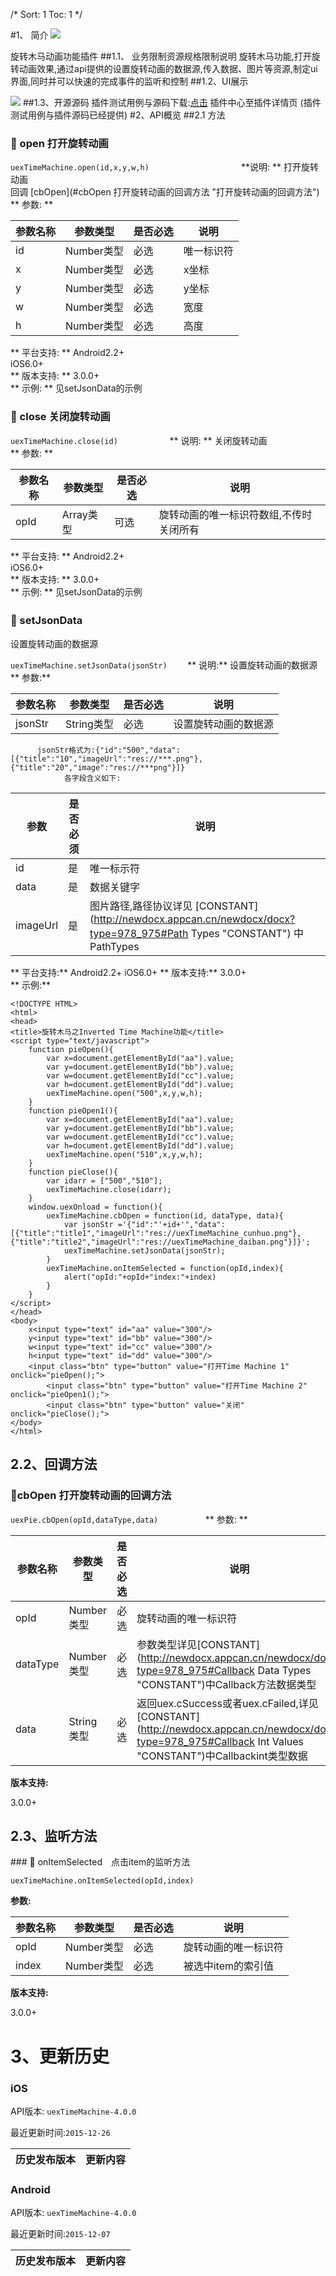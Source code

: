 /*
Sort: 1
Toc: 1
*/

 
#1、 简介 [![](http://appcan-download.oss-cn-beijing.aliyuncs.com/%E5%85%AC%E6%B5%8B%2Fgf.png)]() <ignore>
 
 旋转木马动画功能插件
##1.1、 业务限制资源规格限制说明<ignore>
旋转木马功能,打开旋转动画效果,通过api提供的设置旋转动画的数据源,传入数据、图片等资源,制定ui界面,同时并可以快速的完成事件的监听和控制
##1.2、UI展示<ignore>
 
 ![](http://newdocx.appcan.cn/docximg/151226n2015e6x16g.png)
##1.3、开源源码<ignore>
插件测试用例与源码下载:[点击](http://plugin.appcan.cn/details.html?id=191_index) 插件中心至插件详情页 (插件测试用例与插件源码已经提供)
#2、API概览<ignore>
 ##2.1              方法<ignore>

### 🍭           open 打开旋转动画

        

`uexTimeMachine.open(id,x,y,w,h)                    `
**说明:       **
打开旋转动画                  
回调 [cbOpen](#cbOpen 打开旋转动画的回调方法 "打开旋转动画的回调方法")
**      参数:     **

|参数名称|参数类型 | 是否必选|  说明 |
|-----|-----|-----|----- |
|id|Number类型|必选|唯一标识符|
|x|Number类型|必选|x坐标|
|y|Number类型|必选|y坐标|
|w|Number类型|必选|宽度|
|h|Number类型|必选|高度|
 
**  平台支持:       **
Android2.2+                 
iOS6.0+                 
**          版本支持:       **
3.0.0+                  
**          示例:     **
      见setJsonData的示例                   
### 🍭       close 关闭旋转动画

    

`uexTimeMachine.close(id)           `
**      说明: **
关闭旋转动画          
**  参数: **

|参数名称|参数类型 | 是否必选|  说明 |
|-----|-----|-----|----- |
|opId|Array类型|可选|旋转动画的唯一标识符数组,不传时关闭所有|
 
 
**  平台支持:   **
Android2.2+         
iOS6.0+         
**      版本支持:   **
3.0.0+          
**      示例: **
                      见setJsonData的示例           
### 🍭   setJsonData　

设置旋转动画的数据源

`uexTimeMachine.setJsonData(jsonStr)    `
**  说明:**
设置旋转动画的数据源  
**  参数:**

|参数名称|参数类型 | 是否必选|  说明 |
|-----|-----|-----|----- |
|jsonStr|String类型|必选|设置旋转动画的数据源 |
````
      jsonStr格式为:{"id":"500","data":[{"title":"10","imageUrl":"res://***.png"},{"title":"20","image":"res://***png"}]}  
            各字段含义如下:    
````
|               参数          |               是否必须            |               说明          |
|-----|-----|-----|
|               id          |               是           |               唯一标示符           |
|               data            |               是           |               数据关键字           |
|               imageUrl            |               是           |               图片路径,路径协议详见 [CONSTANT](http://newdocx.appcan.cn/newdocx/docx?type=978_975#Path Types "CONSTANT") 中PathTypes         |
**      平台支持:**
Android2.2+ 
iOS6.0+ 
**      版本支持:**
3.0.0+  
**      示例:**

```
<!DOCTYPE HTML>
<html>
<head>
<title>旋转木马之Inverted Time Machine功能</title>
<script type="text/javascript">
    function pieOpen(){
        var x=document.getElementById("aa").value;
        var y=document.getElementById("bb").value;
        var w=document.getElementById("cc").value;
        var h=document.getElementById("dd").value;
        uexTimeMachine.open("500",x,y,w,h);
    }
    function pieOpen1(){
        var x=document.getElementById("aa").value;
        var y=document.getElementById("bb").value;
        var w=document.getElementById("cc").value;
        var h=document.getElementById("dd").value;
        uexTimeMachine.open("510",x,y,w,h);
    }
    function pieClose(){
        var idarr = ["500","510"];
        uexTimeMachine.close(idarr);
    }
    window.uexOnload = function(){
        uexTimeMachine.cbOpen = function(id, dataType, data){
            var jsonStr ='{"id":"'+id+'","data":[{"title":"title1","imageUrl":"res://uexTimeMachine_cunhuo.png"},{"title":"title2","imageUrl":"res://uexTimeMachine_daiban.png"}]}';
            uexTimeMachine.setJsonData(jsonStr);
        }
        uexTimeMachine.onItemSelected = function(opId,index){
            alert("opId:"+opId+"index:"+index)
        }
    }
</script>
</head>
<body>
    x<input type="text" id="aa" value="300"/>
    y<input type="text" id="bb" value="300"/>
    w<input type="text" id="cc" value="300"/>
    h<input type="text" id="dd" value="300"/>
    <input class="btn" type="button" value="打开Time Machine 1" onclick="pieOpen();">
        <input class="btn" type="button" value="打开Time Machine 2" onclick="pieOpen1();">
        <input class="btn" type="button" value="关闭" onclick="pieClose();">
</body>
</html>

```
## 2.2、回调方法<ignore>

### 🍭cbOpen 打开旋转动画的回调方法

    

`uexPie.cbOpen(opId,dataType,data)          `
**          参数: **

|参数名称|参数类型 | 是否必选|  说明 |
|-----|-----|-----|----- |
|opId|Number类型|必选|旋转动画的唯一标识符 |
|dataType|Number类型|必选|参数类型详见[CONSTANT](http://newdocx.appcan.cn/newdocx/docx?type=978_975#Callback Data Types "CONSTANT")中Callback方法数据类型 |
|data|String类型|必选|返回uex.cSuccess或者uex.cFailed,详见[CONSTANT](http://newdocx.appcan.cn/newdocx/docx?type=978_975#Callback Int Values "CONSTANT")中Callbackint类型数据 |
 

**版本支持:**

3.0.0+    

## 2.3、监听方法<ignore>
### 🍭 onItemSelected　点击item的监听方法

`uexTimeMachine.onItemSelected(opId,index)`

**参数:**

|参数名称|参数类型 | 是否必选|  说明 |
|-----|-----|-----|----- |
|opId|Number类型|必选|旋转动画的唯一标识符 |
|index|Number类型|必选|被选中item的索引值 |
 

**版本支持:**

3.0.0+    

# 3、更新历史<ignore>

### iOS<ignore>

API版本: `uexTimeMachine-4.0.0`

最近更新时间:`2015-12-26`

| 历史发布版本 | 更新内容 |
| ----- | ----- |

### Android<ignore>

API版本: `uexTimeMachine-4.0.0`

最近更新时间:`2015-12-07`

| 历史发布版本 | 更新内容 |
| ----- | ----- |
